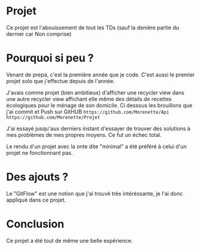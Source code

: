 # Projet
Ce projet est l'abouissement de tout les TDs (sauf la denière partie du dernier car Non comprise)

# Pourquoi si peu ?
Venant de prepa, c'est la première année que je code. C'est aussi le premier projet solo que j'effectue depuis de l'année.

J'avais comme projet (bien ambitieux) d'afficher une recycler view dans une autre recycler view affichant elle même des détails de recettes écologiques pour le ménage de son domicile. Ci dessous les brouillons que j'ai commit et Push sur GitHUB
  ```https://github.com/Morenette/Api```
  ```https://github.com/Morenette/Projet```

J'ai essayé jusqu'aux derniers instant d'essayer de trouver des solutions à mes problèmes de mes propres moyens. Ce fut un échec total.

Le rendu d'un projet avec la onte dite "minimal" a été préféré à celui d'un projet ne fonctionnant pas.

# Des ajouts ?

Le "GitFlow" est une notion que j'ai trouvé très intéréssante, je l'ai donc appliqué dans ce projet.


# Conclusion
Ce projet a été tout de même une belle expérience.

